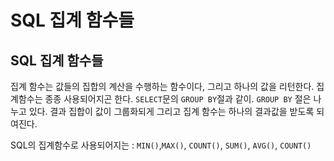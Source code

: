 # SQL 집계 함수들
## SQL 집계 함수들
집계 함수는 값들의 집합의 계산을 수행하는 함수이다, 그리고 하나의 값을 리턴한다.
집계함수는 종종 사용되어지곤 한다. `SELECT`문의 `GROUP BY`절과 같이. `GROUP BY` 절은 나누고 있다. 결과 집합이 값이 그룹화되게 그리고 집계 함수는 하나의 결과값을 받도록 되여진다.

SQL의 집계함수로 사용되어지는 :
`MIN()`,`MAX()`, `COUNT()`, `SUM()`, `AVG()`, `COUNT()`
